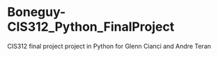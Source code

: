 # Boneguy-CIS312_Python_FinalProject
CIS312 final project project in Python for Glenn Cianci and Andre Teran
